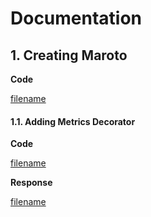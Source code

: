 # Documentation

## 1. Creating Maroto 

**Code**

[filename](../assets/go/create.go ':include :type=code')

#### 1.1. Adding Metrics Decorator

**Code**

[filename](../assets/go/createmetrics.go ':include :type=code')

**Response**

[filename](../assets/text/report.txt ':include :type=code')